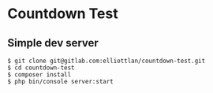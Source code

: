 # Countdown Test



## Simple dev server
```
$ git clone git@gitlab.com:elliottlan/countdown-test.git
$ cd countdown-test
$ composer install
$ php bin/console server:start
```